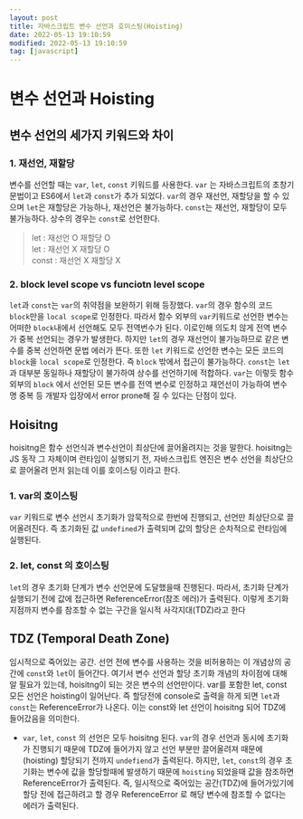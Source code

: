 ```yaml
---
layout: post
title: 자바스크립트 변수 선언과 호이스팅(Hoisting)
date: 2022-05-13 19:10:59
modified: 2022-05-13 19:10:59
tag: [javascript]
---
```


# 변수 선언과 Hoisting

## 변수 선언의 세가지 키워드와 차이

### 1. 재선언, 재할당

변수를 선언할 때는 `var`, `let`, `const` 키워드를 사용한다.
`var` 는 자바스크립트의 초창기 문법이고 ES6에서 `let`과 `const`가 추가 되었다. `var`의 경우 재선언, 재할당을 할 수 있으며 `let`은 재할당은 가능하나, 재선언은 불가능하다. `const`는 재선언, 재할당이 모두 불가능하다. 상수의 경우는 `const`로 선언한다.

> let : 재선언 O 재할당 O
> <br>
> let : 재선언 X 재할당 O
> <br>
> const : 재선언 X 재할당 X

### 2. block level scope vs funciotn level scope

`let`과 `const`는 `var`의 취약점을 보완하기 위해 등장했다. `var`의 경우 함수의 코드 `block`만을 `local scope`로 인정한다. 따라서 함수 외부의 `var`키워드로 선언한 변수는 어떠한 `block`내에서 선언해도 모두 전역번수가 된다.
이로인해 의도치 않게 전역 변수가 중복 선언되는 경우가 발생한다. 하지만 `let`의 경우 재선언이 불가능하므로 같은 변수를 중복 선언하면 문법 에러가 뜬다. 또한 `let` 키워드로 선언한 변수는 모든 코드의 `block`을 `local scope`로 인정한다. 즉 `block` 밖에서 접근이 불가능하다. `const`는 `let`과 대부분 동일하나 재할당이 불가하여 상수를 선언하기에 적합하다.
`var`는 이렇듯 함수 외부의 `block` 에서 선언된 모든 변수를 전역 변수로 인정하고 재언선이 가능하여 변수명 중복 등 개발자 입장에서 error prone해 질 수 있다는 단점이 있다.

## Hoisitng

hoisitng은 함수 선언식과 변수선언이 최상단에 끌어올려지는 것을 말한다. hoisitng는 JS 동작 그 자체이며 런타임이 실행되기 전, 자바스크립트 엔진은 변수 선언을 최상단으로 끌어올려 먼저 읽는데 이를 호이스팅 이라고 한다.

### 1. var의 호이스팅

`var` 키워드로 변수 선언시 초기화가 암묵적으로 한번에 진행되고, 선언만 최상단으로 끌어올려진다. 즉 초기화된 값 `undefined`가 출력되며 값의 할당은 순차적으로 런타임에 실행된다.

### 2. let, const 의 호이스팅

`let`의 경우 초기화 단계가 변수 선언문에 도달했을때 진행된다. 따라서, 초기화 단계가 실행되기 전에 값에 접근하면 ReferenceError(참조 에러)가 출력된다. 이렇게 초기화 지점까지 변수를 참조할 수 없는 구간을 일시적 사각지대(TDZ)라고 한다

## TDZ (Temporal Death Zone)

임시적으로 죽어있는 공간. 선언 전에 변수를 사용하는 것을 비허용하는 이 개념상의 공간에 `const`와 `let`이 들어간다. 여기서 변수 선언과 할당 초기화 개념의 차이점에 대해 알 필요가 있는데, hoisitng이 되는 것은 변수의 선언만이다. var를 포함한 let, const 모든 선언은 hoisting이 일어난다. 즉 할당전에 console로 출력을 하게 되면 `let`과 `const`는 ReferenceError가 나온다. 이는 const와 let 선언이 hoisitng 되어 TDZ에 들어갔음을 의미한다.

- `var`, `let`, `const` 의 선언은 모두 hoisitng 된다. `var`의 경우 선언과 동시에 초기화가 진행되기 때문에 TDZ에 들어가지 않고 선언 부분만 끌어올려져 때문에(hoisting) 할당되기 전까지 `undefiend`가 출력된다. 하지만, `let`, `const`의 경우 초기화는 변수에 값을 할당할때에 발생하기 때문에 `hoisting` 되었을때 값을 참조하면 ReferenceError가 출력된다. 즉, 일시적으로 죽어있는 공간(TDZ)에 들어가있기에 할당 전에 접근하려고 할 경우 ReferenceError 로 해당 변수에 참조할 수 없다는 에러가 출력된다.
